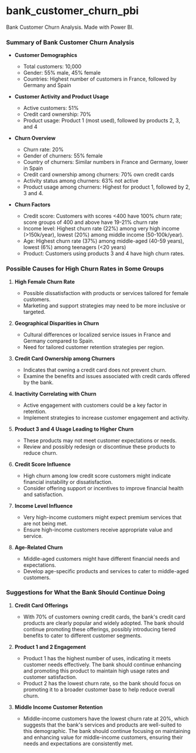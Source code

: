 # bank_customer_churn_pbi
Bank Customer Churn Analysis. Made with Power BI.

### Summary of Bank Customer Churn Analysis

- **Customer Demographics**
  - Total customers: 10,000
  - Gender: 55% male, 45% female
  - Countries: Highest number of customers in France, followed by Germany and Spain

- **Customer Activity and Product Usage**
  - Active customers: 51%
  - Credit card ownership: 70%
  - Product usage: Product 1 (most used), followed by products 2, 3, and 4

- **Churn Overview**
  - Churn rate: 20%
  - Gender of churners: 55% female
  - Country of churners: Similar numbers in France and Germany, lower in Spain
  - Credit card ownership among churners: 70% own credit cards
  - Activity status among churners: 63% not active
  - Product usage among churners: Highest for product 1, followed by 2, 3 and 4.

- **Churn Factors**
  - Credit score: Customers with scores <400 have 100% churn rate; score groups of 400 and above have 19-21% churn rate
  - Income level: Highest churn rate (22%) among very high income (>150k/year), lowest (20%) among middle income (50-100k/year).
  - Age: Highest churn rate (37%) among middle-aged (40-59 years), lowest (6%) among teenagers (<20 years)
  - Product: Customers using products 3 and 4 have high churn rates.

### Possible Causes for High Churn Rates in Some Groups

1. **High Female Churn Rate**
   - Possible dissatisfaction with products or services tailored for female customers.
   - Marketing and support strategies may need to be more inclusive or targeted.

2. **Geographical Disparities in Churn**
   - Cultural differences or localized service issues in France and Germany compared to Spain.
   - Need for tailored customer retention strategies per region.

3. **Credit Card Ownership among Churners**
   - Indicates that owning a credit card does not prevent churn.
   - Examine the benefits and issues associated with credit cards offered by the bank.

4. **Inactivity Correlating with Churn**
   - Active engagement with customers could be a key factor in retention.
   - Implement strategies to increase customer engagement and activity.

5. **Product 3 and 4 Usage Leading to Higher Churn**
   - These products may not meet customer expectations or needs.
   - Review and possibly redesign or discontinue these products to reduce churn.

6. **Credit Score Influence**
   - High churn among low credit score customers might indicate financial instability or dissatisfaction.
   - Consider offering support or incentives to improve financial health and satisfaction.

7. **Income Level Influence**
   - Very high-income customers might expect premium services that are not being met.
   - Ensure high-income customers receive appropriate value and service.

8. **Age-Related Churn**
   - Middle-aged customers might have different financial needs and expectations.
   - Develop age-specific products and services to cater to middle-aged customers.
  
### Suggestions for What the Bank Should Continue Doing

1. **Credit Card Offerings**
   - With 70% of customers owning credit cards, the bank's credit card products are clearly popular and widely adopted. The bank should continue promoting these offerings, possibly introducing tiered benefits to cater to different customer segments.

2. **Product 1 and 2 Engagement**
   - Product 1 has the highest number of uses, indicating it meets customer needs effectively. The bank should continue enhancing and promoting this product to maintain high usage rates and customer satisfaction.
   - Product 2 has the lowest churn rate, so the bank should focus on promoting it to a broader customer base to help reduce overall churn.

3. **Middle Income Customer Retention**
   - Middle-income customers have the lowest churn rate at 20%, which suggests that the bank's services and products are well-suited to this demographic. The bank should continue focusing on maintaining and enhancing value for middle-income customers, ensuring their needs and expectations are consistently met.
